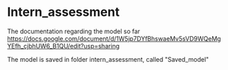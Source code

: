 # Intern_assessment
The documentation regarding the model so far 
https://docs.google.com/document/d/1W5jp7DYfBhswaeMv5sVD9WQeMgYEfh_cjbhUW6_B1QU/edit?usp=sharing

The model is saved in folder intern_assessment, called "Saved_model"
